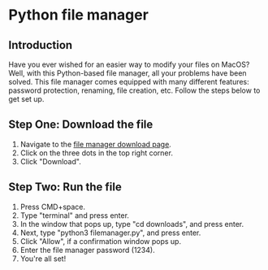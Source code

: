 # Python file manager

## Introduction
Have you ever wished for an easier way to modify your files on MacOS?
Well, with this Python-based file manager, all your problems have been solved.
This file manager comes equipped with many different features: password protection, renaming, file creation, etc.
Follow the steps below to get set up.

## Step One: Download the file
1. Navigate to the [file manager download page](https://github.com/Matyrel/matyrel.github.io/blob/main/Filemanager.py).
2. Click on the three dots in the top right corner.
3. Click "Download".

## Step Two: Run the file
1. Press CMD+space.
2. Type "terminal" and press enter.
3. In the window that pops up, type "cd downloads", and press enter.
4. Next, type "python3 filemanager.py", and press enter.
5. Click "Allow", if a confirmation window pops up.
6. Enter the file manager password (1234).
7. You're all set!

